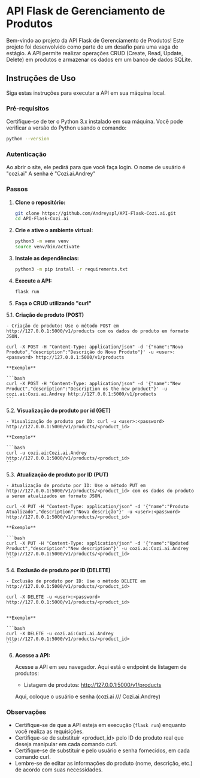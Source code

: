 # API Flask de Gerenciamento de Produtos

Bem-vindo ao projeto da API Flask de Gerenciamento de Produtos! Este projeto foi desenvolvido como parte de um desafio para uma vaga de estágio. A API permite realizar operações CRUD (Create, Read, Update, Delete) em produtos e armazenar os dados em um banco de dados SQLite.

## Instruções de Uso

Siga estas instruções para executar a API em sua máquina local.

### Pré-requisitos

Certifique-se de ter o Python 3.x instalado em sua máquina. Você pode verificar a versão do Python usando o comando:

```bash
python --version
```

### Autenticação

Ao abrir o site, ele pedirá para que você faça login.
O nome de usuário é "cozi.ai"
A senha é "Cozi.ai.Andrey"
### Passos

1. **Clone o repositório:**

    ```bash
    git clone https://github.com/Andreyspl/API-Flask-Cozi.ai.git
    cd API-Flask-Cozi.ai
    ```

2. **Crie e ative o ambiente virtual:**

    ```bash
    python3 -m venv venv
    source venv/bin/activate
    ```

3. **Instale as dependências:**

    ```bash
    python3 -m pip install -r requirements.txt
    ```

4. **Execute a API:**

    ```bash
    flask run
    ```

5. **Faça o CRUD utilizando "curl"**

5.1.  **Criação de produto (POST)**
    
    - Criação de produto: Use o método POST em http://127.0.0.1:5000/v1/products com os dados do produto em formato JSON.
    
    curl -X POST -H "Content-Type: application/json" -d '{"name":"Novo Produto","description":"Descrição do Novo Produto"}' -u <user>:<password> http://127.0.0.1:5000/v1/products

    **Exemplo**
    
    ```bash
    curl -X POST -H "Content-Type: application/json" -d '{"name":"New Product","description":"Description os the new product"}' -u cozi.ai:Cozi.ai.Andrey http://127.0.0.1:5000/v1/products
    ```


5.2.  **Visualização do produto por id (GET)**

    - Visualização de produto por ID: curl -u <user>:<password> http://127.0.0.1:5000/v1/products/<product_id>

    **Exemplo**

    ```bash
    curl -u cozi.ai:Cozi.ai.Andrey http://127.0.0.1:5000/v1/products/<product_id>
    ```


5.3.  **Atualização de produto por ID (PUT)**

    - Atualização de produto por ID: Use o método PUT em http://127.0.0.1:5000/v1/products/<product_id> com os dados do produto a serem atualizados em formato JSON.

    curl -X PUT -H "Content-Type: application/json" -d '{"name":"Produto Atualizado","description":"Nova descrição"}' -u <user>:<password> http://127.0.0.1:5000/v1/products/<product_id>

    **Exemplo**

    ```bash
    curl -X PUT -H "Content-Type: application/json" -d '{"name":"Updated Product","description":"New description"}' -u cozi.ai:Cozi.ai.Andrey http://127.0.0.1:5000/v1/products/<product_id>
    ```


5.4. **Exclusão de produto por ID (DELETE)**    

    - Exclusão de produto por ID: Use o método DELETE em http://127.0.0.1:5000/v1/products/<product_id>

    curl -X DELETE -u <user>:<password> http://127.0.0.1:5000/v1/products/<product_id>


    **Exemplo**

    ```bash
    curl -X DELETE -u cozi.ai:Cozi.ai.Andrey http://127.0.0.1:5000/v1/products/<product_id>
    ```

6. **Acesse a API:**

    Acesse a API em seu navegador. Aqui está o endpoint de listagem de produtos:

    - Listagem de produtos: http://127.0.0.1:5000/v1/products

    Aqui, coloque o usuário e senha (cozi.ai /// Cozi.ai.Andrey)

### Observações

- Certifique-se de que a API esteja em execução (`flask run`) enquanto você realiza as requisições.
- Certifique-se de substituir <product_id> pelo ID do produto real que deseja manipular em cada comando curl.
- Certifique-se de substituir <user> e <password> pelo usuário e senha fornecidos, em cada comando curl.
- Lembre-se de editar as informações do produto (nome, descrição, etc.) de acordo com suas necessidades.